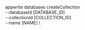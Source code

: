 appwrite databases createCollection \
        --databaseId [DATABASE_ID] \
        --collectionId [COLLECTION_ID] \
        --name [NAME] \


